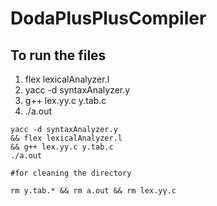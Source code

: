 # DodaPlusPlusCompiler
## To run the files

1. flex lexicalAnalyzer.l
2. yacc -d syntaxAnalyzer.y
3. g++ lex.yy.c y.tab.c 
4. ./a.out

```
yacc -d syntaxAnalyzer.y
&& flex lexicalAnalyzer.l
&& g++ lex.yy.c y.tab.c 
./a.out

#for cleaning the directory

rm y.tab.* && rm a.out && rm lex.yy.c
```
